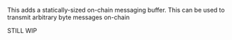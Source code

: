 This adds a statically-sized on-chain messaging buffer. This can be used to transmit arbitrary byte messages on-chain

STILL WIP
